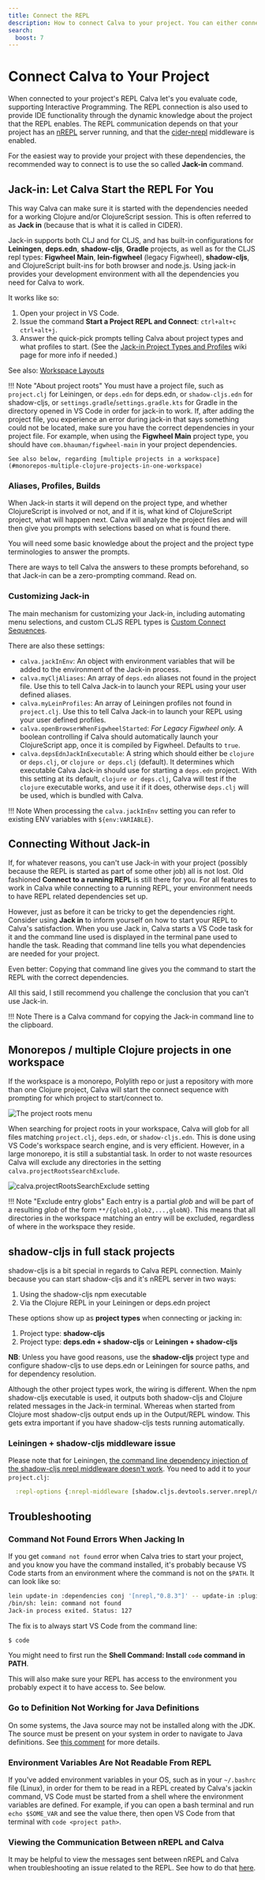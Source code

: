 ```yaml
---
title: Connect the REPL
description: How to connect Calva to your project. You can either connect to a running application/REPL or start one (aka Jack-in)
search:
  boost: 7
---
```


# Connect Calva to Your Project

When connected to your project's REPL Calva let's you evaluate code, supporting Interactive Programming. The REPL connection is also used to provide IDE functionality through the dynamic knowledge about the project that the REPL enables. The REPL communication depends on that your project has an [nREPL](https://github.com/nrepl/nrepl) server running, and that the [cider-nrepl](https://github.com/clojure-emacs/cider-nrepl) middleware is enabled.

For the easiest way to provide your project with these dependencies, the recommended way to connect is to use the so called **Jack-in** command.

## Jack-in: Let Calva Start the REPL For You

This way Calva can make sure it is started with the dependencies needed for a working Clojure and/or ClojureScript session. This is often referred to as **Jack in** (because that is what it is called in CIDER).

Jack-in supports both CLJ and for CLJS, and has built-in configurations for **Leiningen**, **deps.edn**, **shadow-cljs**, **Gradle** projects, as well as for the CLJS repl types: **Figwheel Main**, **lein-figwheel** (legacy Figwheel), **shadow-cljs**, and ClojureScript built-ins for both browser and node.js. Using jack-in provides your development environment with all the dependencies you need for Calva to work.

It works like so:

1. Open your project in VS Code.
1. Issue the command **Start a Project REPL and Connect**: `ctrl+alt+c ctrl+alt+j`.
1. Answer the quick-pick prompts telling Calva about project types and what profiles to start. (See the [Jack-in Project Types and Profiles](https://github.com/BetterThanTomorrow/calva/wiki/Jack-In-Project-Types-and-Profiles) wiki page for more info if needed.)

See also: [Workspace Layouts](workspace-layouts.md)

!!! Note "About project roots"
    You must have a project file, such as `project.clj` for Leiningen, or `deps.edn` for deps.edn, or `shadow-cljs.edn` for shadow-cljs, or `settings.gradle`/`settings.gradle.kts` for Gradle in the directory opened in VS Code in order for jack-in to work. If, after adding the project file, you experience an error during jack-in that says something could not be located, make sure you have the correct dependencies in your project file. For example, when using the **Figwheel Main** project type, you should have `com.bhauman/figwheel-main` in your project dependencies.

    See also below, regarding [multiple projects in a workspace](#monorepos-multiple-clojure-projects-in-one-workspace)

### Aliases, Profiles, Builds

When Jack-in starts it will depend on the project type, and whether ClojureScript is involved or not, and if it is, what kind of ClojureScript project, what will happen next. Calva will analyze the project files and will then give you prompts with selections based on what is found there.

You will need some basic knowledge about the project and the project type terminologies to answer the prompts.

There are ways to tell Calva the answers to these prompts beforehand, so that Jack-in can be a zero-prompting command. Read on.

### Customizing Jack-in

The main mechanism for customizing your Jack-in, including automating menu selections, and custom CLJS REPL types is [Custom Connect Sequences](connect-sequences.md).

There are also these settings:

* `calva.jackInEnv`: An object with environment variables that will be added to the environment of the Jack-in process.
* `calva.myCljAliases`: An array of `deps.edn` aliases not found in the project file. Use this to tell Calva Jack-in to launch your REPL using your user defined aliases.
* `calva.myLeinProfiles`: An array of Leiningen profiles not found in `project.clj`. Use this to tell Calva Jack-in to launch your REPL using your user defined profiles.
* `calva.openBrowserWhenFigwheelStarted`: _For Legacy Figwheel only._ A boolean controlling if Calva should automatically launch your ClojureScript app, once it is compiled by Figwheel. Defaults to `true`.
* `calva.depsEdnJackInExecutable`: A string which should either be `clojure` or `deps.clj`, or `clojure or deps.clj` (default). It determines which executable Calva Jack-in should use for starting a `deps.edn` project. With this setting at its default, `clojure or deps.clj`, Calva will test if the `clojure` executable works, and use it if it does, otherwise `deps.clj` will be used, which is bundled with Calva.

!!! Note
    When processing the `calva.jackInEnv` setting you can refer to existing ENV variables with `${env:VARIABLE}`.

## Connecting Without Jack-in

If, for whatever reasons, you can't use Jack-in with your project (possibly because the REPL is started as part of some other job) all is not lost. Old fashioned **Connect to a running REPL** is still there for you. For all features to work in Calva while connecting to a running REPL, your environment needs to have REPL related dependencies set up.

However, just as before it can be tricky to get the dependencies right. Consider using **Jack in** to inform yourself on how to start your REPL to Calva's satisfaction. When you use Jack in, Calva starts a VS Code task for it and the command line used is displayed in the terminal pane used to handle the task. Reading that command line tells you what dependencies are needed for your project.

Even better: Copying that command line gives you the command to start the REPL with the correct dependencies.

All this said, I still recommend you challenge the conclusion that you can't use Jack-in.

!!! Note
    There is a Calva command for copying the Jack-in command line to the clipboard.

## Monorepos / multiple Clojure projects in one workspace

If the workspace is a monorepo, Polylith repo or just a repository with more than one Clojure project, Calva will start the connect sequence with prompting for which project to start/connect to.

![The project roots menu](images/calva-monorepo-project-roots-menu.png)

When searching for project roots in your workspace, Calva will glob for all files matching `project.clj`, `deps.edn`, or `shadow-cljs.edn`. This is done using VS Code's workspace search engine, and is very efficient. However, in a large monorepo, it is still a substantial task. In order to not waste resources Calva will exclude any directories in the setting `calva.projectRootsSearchExclude`. 

![calva.projectRootsSearchExclude setting](images/calva-project-roots-search-exclude.png)

!!! Note "Exclude entry globs"
    Each entry is a partial *glob* and will be part of a resulting *glob* of the form `**/{glob1,glob2,...,globN}`. This means that all directories in the workspace matching an entry will be excluded, regardless of where in the workspace they reside.

## shadow-cljs in full stack projects

shadow-cljs is a bit special in regards to Calva REPL connection. Mainly because you can start shadow-cljs and it's nREPL server in two ways:

1. Using the shadow-cljs npm executable
2. Via the Clojure REPL in your Leiningen or deps.edn project

These options show up as **project types** when connecting or jacking in:

1. Project type: **shadow-cljs**
2. Project type: **deps.edn + shadow-cljs** or **Leiningen + shadow-cljs**

**NB**: Unless you have good reasons, use the **shadow-cljs** project type and configure shadow-cljs to use deps.edn or Leiningen for source paths, and for dependency resolution.

Although the other project types work, the wiring is different. When the npm shadow-cljs executable is used, it outputs both shadow-cljs and Clojure related messages in the Jack-in terminal. Whereas when started from Clojure most shadow-cljs output ends up in the Output/REPL window. This gets extra important if you have shadow-cljs tests running automatically.

### Leiningen + shadow-cljs middleware issue

Please note that for Leiningen, [the command line dependency injection of the shadow-cljs nrepl middleware doesn't work](https://codeberg.org/leiningen/leiningen/issues/10). You need to add it to your `project.clj`:

```clojure
  :repl-options {:nrepl-middleware [shadow.cljs.devtools.server.nrepl/middleware]}
```

## Troubleshooting

### Command Not Found Errors When Jacking In

If you get `command not found` error when Calva tries to start your project, and you know you have the command installed, it's probably because VS Code starts from an environment where the command is not on the `$PATH`. It can look like so:

```sh
lein update-in :dependencies conj '[nrepl,"0.8.3"]' -- update-in :plugins conj '[cider/cider-nrepl,"0.25.8"]' -- update-in '[:repl-options,:nrepl-middleware]' conj '["cider.nrepl/cider-middleware"]' -- repl :headless
/bin/sh: lein: command not found
Jack-in process exited. Status: 127
```

The fix is to always start VS Code from the command line:

```sh
$ code
```

You might need to first run the **Shell Command: Install `code` command in PATH**.

This will also make sure your REPL has access to the environment you probably expect it to have access to. See below.

### Go to Definition Not Working for Java Definitions

On some systems, the Java source may not be installed along with the JDK. The source must be present on your system in order to navigate to Java definitions. See [this comment](https://github.com/clojure-emacs/orchard/issues/103#issuecomment-764936527) for more details.

### Environment Variables Are Not Readable From REPL

If you've added environment variables in your OS, such as in your `~/.bashrc` file (Linux), in order for them to be read in a REPL created by Calva's jackin command, VS Code must be started from a shell where the environment variables are defined. For example, if you can open a bash terminal and run `echo $SOME_VAR` and see the value there, then open VS Code from that terminal with `code <project path>`.

### Viewing the Communication Between nREPL and Calva

It may be helpful to view the messages sent between nREPL and Calva when troubleshooting an issue related to the REPL. See how to do that [here](../nrepl_and_cider-nrepl/#viewing-the-communication-between-calva-and-nrepl).
